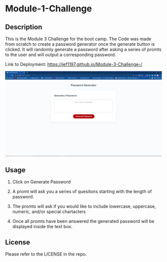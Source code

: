 # Module-1-Challenge

## Description

This is the Module 3 Challenge for the boot camp. The Code was made from scratch to create a password generator once the generate button is clicked. It will randomly generate a password after asking a series of promts to the user and will output a corresponding password.

Link to Deployment: https://jef1197.github.io/Module-3-Challenge-/

![screen shot of website](/assets/website.png)

## Usage

1. Click on Generate Password

2. A promt will ask you a series of quesitons starting with the length of password.

3. The promts will ask if you would like to include lowercase, uppercase, numeric, and/or special chartacters

4. Once all promts have been answered the generated password will be displayed inside the text box.

## License

Please refer to the LICENSE in the repo.